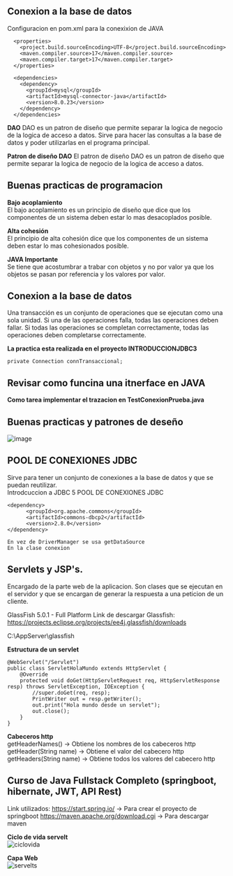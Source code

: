 ## Conexion a la base de datos

Configuracion en pom.xml para la conexixion de JAVA

```
  <properties>
    <project.build.sourceEncoding>UTF-8</project.build.sourceEncoding>
    <maven.compiler.source>17</maven.compiler.source>
    <maven.compiler.target>17</maven.compiler.target>
  </properties>

  <dependencies>
    <dependency>
      <groupId>mysql</groupId>
      <artifactId>mysql-connector-java</artifactId>
      <version>8.0.23</version>
    </dependency>
  </dependencies>

```

**DAO**
DAO es un patron de diseño que permite separar la logica de negocio de la logica de acceso a datos.
Sirve para hacer las consultas a la base de datos y poder utilizarlas en el programa principal.

**Patron de diseño DAO**
El patron de diseño DAO es un patron de diseño que permite separar la logica de negocio de la logica de acceso a datos. <br>

## Buenas practicas de programacion

**Bajo acoplamiento** <br>
El bajo acoplamiento es un principio de diseño que dice que los componentes de un sistema deben estar lo mas desacoplados posible.

**Alta cohesión**<br>
El principio de alta cohesión dice que los componentes de un sistema deben estar lo mas cohesionados posible. <br>

**JAVA Importante** <br>
Se tiene que acostumbrar a trabar con objetos y no por valor ya que los objetos se pasan por referencia y los valores por valor. <br>

## Conexion a la base de datos

Una transacción es un conjunto de operaciones que se ejecutan como una sola unidad. Si una de las operaciones falla, todas las operaciones deben fallar. Si todas las operaciones se completan correctamente, todas las operaciones deben completarse correctamente.

**La practica esta realizada en el proyecto INTRODUCCIONJDBC3** <br>

```
private Connection connTransaccional;
```

## **Revisar como funcina una itnerface en JAVA**

**Como tarea implementar el trazacion en TestConexionPrueba.java** <br>

## Buenas practicas y patrones de deseño

![image](https://user-images.githubusercontent.com/99310007/192063823-5fc9d6d8-9303-42ee-abd7-655819f86a18.png)

## POOL DE CONEXIONES JDBC

Sirve para tener un conjunto de conexiones a la base de datos y que se puedan reutilizar.<br>
Introdcuccion a JDBC 5 POOL DE CONEXIONES JDBC<br>

```
<dependency>
      <groupId>org.apache.commons</groupId>
      <artifactId>commons-dbcp2</artifactId>
      <version>2.8.0</version>
</dependency>

En vez de DriverManager se usa getDataSource
En la clase conexion
```

## Servlets y JSP's.
Encargado de la parte web de la aplicacion.
Son clases que se ejecutan en el servidor y que se encargan de generar la respuesta a una peticion de un cliente.

GlassFish 5.0.1 - Full Platform
Link de descargar Glassfish: https://projects.eclipse.org/projects/ee4j.glassfish/downloads

C:\AppServer\glassfish


**Estructura de un servlet**
```
@WebServlet("/Servlet")
public class ServletHolaMundo extends HttpServlet {
    @Override
    protected void doGet(HttpServletRequest req, HttpServletResponse resp) throws ServletException, IOException {
        //super.doGet(req, resp);
        PrintWriter out = resp.getWriter();
        out.print("Hola mundo desde un servlet");
        out.close();
    }
}
```
**Cabeceros http**<br>
getHeaderNames() -> Obtiene los nombres de los cabeceros http <br>
getHeader(String name) -> Obtiene el valor del cabecero http <br>
getHeaders(String name) -> Obtiene todos los valores del cabecero http <br>


## Curso de Java Fullstack Completo (springboot, hibernate, JWT, API Rest)

Link utilizados:
 https://start.spring.io/ -> Para crear el proyecto de springboot
 https://maven.apache.org/download.cgi -> Para descargar maven
 
 **Ciclo de vida servelt** <br>
 ![ciclovida](https://user-images.githubusercontent.com/99310007/192622886-60a72404-6902-4624-a789-d7cb438ca779.png)
 
 **Capa Web** <br>
 ![servelts](https://user-images.githubusercontent.com/99310007/192622969-dbcb1452-32a8-4874-b67c-788053c181d0.png)


